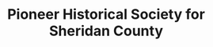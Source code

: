 ---
layout: repo
title: "Pioneer Historical Society for Sheridan County"
id: 6262
permalink: repos/6262/
---